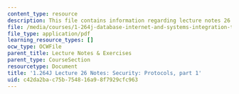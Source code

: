 ```yaml
---
content_type: resource
description: This file contains information regarding lecture notes 26.
file: /media/courses/1-264j-database-internet-and-systems-integration-technologies-fall-2013/c42da2bac75b754816a98f7929cfc963_MIT1_264JF13_lect_26.pdf
file_type: application/pdf
learning_resource_types: []
ocw_type: OCWFile
parent_title: Lecture Notes & Exercises
parent_type: CourseSection
resourcetype: Document
title: '1.264J Lecture 26 Notes: Security: Protocols, part 1'
uid: c42da2ba-c75b-7548-16a9-8f7929cfc963
---
```

